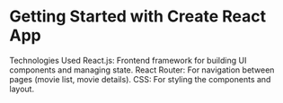 # Getting Started with Create React App

Technologies Used
React.js: Frontend framework for building UI components and managing state.
React Router: For navigation between pages (movie list, movie details).
CSS: For styling the components and layout.


